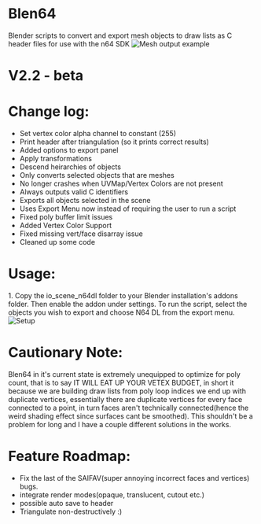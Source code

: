 # Blen64
Blender scripts to convert and export mesh objects to draw lists as C header files for use with the n64 SDK
![Mesh output example](https://cdn.discordapp.com/attachments/445463417797738496/473893698539618314/unknown.png "Room")

# V2.2 - beta
# Change log:
- Set vertex color alpha channel to constant (255)
- Print header after triangulation (so it prints correct results)
- Added options to export panel
- Apply transformations
- Descend heirarchies of objects
- Only converts selected objects that are meshes
- No longer crashes when UVMap/Vertex Colors are not present
- Always outputs valid C identifiers
- Exports all objects selected in the scene
- Uses Export Menu now instead of requiring the user to run a script
- Fixed poly buffer limit issues
- Added Vertex Color Support
- Fixed missing vert/face disarray issue
- Cleaned up some code

# Usage:
1.<Setup>
Copy the io\_scene\_n64dl folder to your Blender installation's addons folder. Then enable the addon under settings. To run the script, select the objects you wish to export and choose N64 DL from the export menu. ![Setup](https://media.discordapp.net/attachments/434689798817579008/473758873191448576/unknown.png?width=1435&height=898 "Blender")

# Cautionary Note:
Blen64 in it's current state is extremely unequipped to optimize for poly count, that is to say IT WILL EAT UP YOUR VETEX BUDGET, in short it because we are building draw lists from poly loop indices we end up with duplicate vertices, essentially there are duplicate vertices for every face connected to a point, in turn faces aren't technically connected(hence the weird shading effect since surfaces cant be smoothed). This shouldn't be a problem for long and I have a couple different solutions in the works.

# Feature Roadmap:
- Fix the last of the SAIFAV(super annoying incorrect faces and vertices) bugs.
- integrate render modes(opaque, translucent, cutout etc.)
- possible auto save to header
- Triangulate non-destructively :)